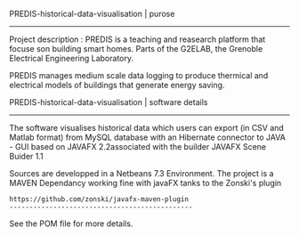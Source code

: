 PREDIS-historical-data-visualisation | purose 
_______________________________________________


Project description : PREDIS is a teaching and reasearch platform that  focuse son building smart homes. Parts of the G2ELAB, the Grenoble Electrical Engineering Laboratory.

PREDIS manages medium scale data logging to produce thermical and  electrical models of buildings that generate energy saving.




PREDIS-historical-data-visualisation | software details 
________________________________________________________


The software visualises historical data which users can export (in CSV and Matlab format) from MySQL database with an Hibernate
connector to JAVA - GUI based on JAVAFX 2.2associated with the builder JAVAFX Scene Buider 1.1

Sources are developped in a Netbeans 7.3 Environment. The project is a MAVEN Dependancy working fine with javaFX tanks to the Zonski's plugin

    https://github.com/zonski/javafx-maven-plugin
    ----------------------------------------------

See the POM file for more details.

